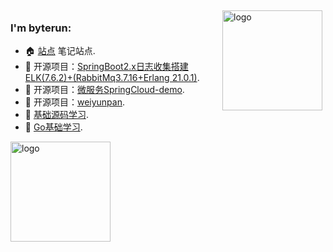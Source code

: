 <img src="https://github-readme-stats.vercel.app/api?username=Pamgo&show_icons=true" alt="logo" height="160" align="right" style="margin: 5px; margin-bottom: 20px;" />

### I'm byterun:

- 🏠 [站点](https://pamgo.github.io/byterun/#/) 笔记站点.
- 📖 开源项目：[SpringBoot2.x日志收集搭建 ELK(7.6.2)+(RabbitMq3.7.16+Erlang 21.0.1)](https://github.com/Pamgo/sb-elasticsearch-demo).
- 📖 开源项目：[微服务SpringCloud-demo](https://github.com/Pamgo/homepage).
- 📖 开源项目：[weiyunpan](https://github.com/Pamgo/weiyunpan).
- 📖 [基础源码学习](https://github.com/Pamgo/spring-sourceStudy).
- 📖 [Go基础学习](https://github.com/Pamgo/gostudy).

<img src="https://github-profile-trophy.vercel.app/?username=Pamgo&theme=flat&column=7" alt="logo" height="160" align="center" style="margin: auto; margin-bottom: 20px;" />
